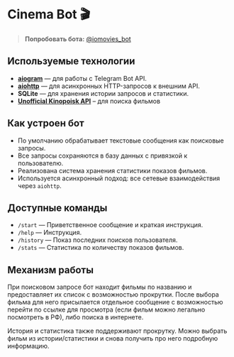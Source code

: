 # Cinema Bot 🎬

> **Попробовать бота:** [@iomovies_bot](https://t.me/iomovies_bot)

## Используемые технологии

- **[aiogram](https://github.com/aiogram/aiogram)** — для работы с Telegram Bot API.
- **[aiohttp](https://docs.aiohttp.org/)** — для асинхронных HTTP-запросов к внешним API.
- **SQLite** — для хранения истории запросов и статистики.
- **[Unofficial Kinopoisk API](https://api.kinopoisk.dev/documentation)** – для поиска фильмов

## Как устроен бот

- По умолчанию обрабатывает текстовые сообщения как поисковые запросы.
- Все запросы сохраняются в базу данных с привязкой к пользователю.
- Реализована система хранения статистики показов фильмов.
- Используется асинхронный подход: все сетевые взаимодействия через `aiohttp`.

## Доступные команды

- `/start` — Приветственное сообщение и краткая инструкция.
- `/help` — Инструкция.
- `/history` — Показ последних поисков пользователя.
- `/stats` — Статистика по количеству показов фильмов.

## Механизм работы

При поисковом запросе бот находит фильмы по названию и предоставляет их список с возможностью прокрутки. После выбора фильма для него присылается отдельное сообщение с возможностью перейти по ссылке для просмотра (если фильм можно легально посмотреть в РФ), либо поиска в интернете.

История и статистика также поддерживают прокрутку. Можно выбрать фильм из истории/статистики и снова получить про него подробную информацию.
